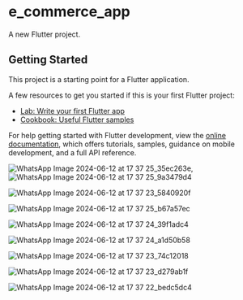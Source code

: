 # e_commerce_app

A new Flutter project.

## Getting Started

This project is a starting point for a Flutter application.

A few resources to get you started if this is your first Flutter project:

- [Lab: Write your first Flutter app](https://docs.flutter.dev/get-started/codelab)
- [Cookbook: Useful Flutter samples](https://docs.flutter.dev/cookbook)

For help getting started with Flutter development, view the
[online documentation](https://docs.flutter.dev/), which offers tutorials,
samples, guidance on mobile development, and a full API reference.



![WhatsApp Image 2024-06-12 at 17 37 25_35ec263e](https://github.com/sagar-vadnala/E-Commerce-App/assets/83573754/7ab72079-0f25-432f-a23a-721022edb843), 
![WhatsApp Image 2024-06-12 at 17 37 25_9a3479d4](https://github.com/sagar-vadnala/E-Commerce-App/assets/83573754/e0f27729-65e6-4c87-b481-eaf2bb3d3fa7)


![WhatsApp Image 2024-06-12 at 17 37 23_5840920f](https://github.com/sagar-vadnala/E-Commerce-App/assets/83573754/2ef8ebbd-f2fa-4c5c-a1db-c561ceb03813)


![WhatsApp Image 2024-06-12 at 17 37 25_b67a57ec](https://github.com/sagar-vadnala/E-Commerce-App/assets/83573754/9c2f7e72-b84e-4be7-800d-184abd533797)

![WhatsApp Image 2024-06-12 at 17 37 24_39f1adc4](https://github.com/sagar-vadnala/E-Commerce-App/assets/83573754/dd88b666-3693-44fb-b81a-97124f41636e)

![WhatsApp Image 2024-06-12 at 17 37 24_a1d50b58](https://github.com/sagar-vadnala/E-Commerce-App/assets/83573754/a624b81a-c474-46fa-82c9-a5486f053232)

![WhatsApp Image 2024-06-12 at 17 37 23_74c12018](https://github.com/sagar-vadnala/E-Commerce-App/assets/83573754/e8cb79dc-9d98-4c90-987a-64c41a9a781c)

![WhatsApp Image 2024-06-12 at 17 37 23_d279ab1f](https://github.com/sagar-vadnala/E-Commerce-App/assets/83573754/611fa449-9d17-4216-b76d-dc9111b7bd5e)

![WhatsApp Image 2024-06-12 at 17 37 22_bedc5dc4](https://github.com/sagar-vadnala/E-Commerce-App/assets/83573754/36d68743-aa91-4c55-a56a-040c80f4e3db)





